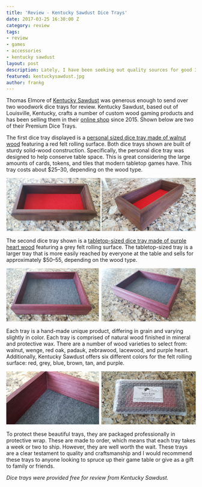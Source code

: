 ```yaml
---
title: 'Review - Kentucky Sawdust Dice Trays'
date: 2017-03-25 16:30:00 Z
category: review
tags:
- review
- games
- accessories
- kentucky sawdust
layout: post
description: Lately, I have been seeking out quality sources for good 3D prints. In my search, I stumbled upon 3DPrinterSpencer.
featured: kentuckysawdust.jpg
author: frankg
---
```


Thomas Elmore of [Kentucky Sawdust](https://www.facebook.com/KentuckySawdustProducts/) was generous enough to send over two woodwork dice trays for review. Kentucky Sawdust, based out of Louisville, Kentucky, crafts a number of custom wood gaming products and has been selling them in their [online shop](https://www.etsy.com/shop/KentuckySawdust?ref=search_shop_redirect) since 2015. Shown below are two of their Premium Dice Trays.

The first dice tray displayed is a [personal sized dice tray made of walnut wood](https://www.etsy.com/listing/479710541/premium-dice-tray-personal-sized-walnut?ref=shop_home_active_26) featuring a red felt rolling surface. Both dice trays shown are built of sturdy solid-wood construction. Specifically, the personal dice tray was designed to help conserve table space. This is great considering the large amounts of cards, tokens, and tiles that modern tabletop games have. This tray costs about $25–30, depending on the wood type.

![Tray 1](/images/kentuckysawdust/tray1.jpg)

The second dice tray shown is a [tabletop-sized dice tray made of purple heart wood](https://www.etsy.com/listing/498584578/premium-dice-tray-table-top-sized-purple?ref=shop_home_active_24) featuring a grey felt rolling surface. The tabletop-sized tray is a larger tray that is more easily reached by everyone at the table and sells for approximately $50–55, depending on the wood type.

![Tray 2](/images/kentuckysawdust/tray2.jpg)

Each tray is a hand-made unique product, differing in grain and varying slightly in color. Each tray is comprised of natural wood finished in mineral and protective wax. There are a number of wood varieties to select from: walnut, wenge, red oak, padauk, zebrawood, lacewood, and purple heart. Additionally, Kentucky Sawdust offers six different colors for the felt rolling surface: red, grey, blue, brown, tan, and purple.

![Tray 3](/images/kentuckysawdust/tray3.jpg)

To protect these beautiful trays, they are packaged professionally in protective wrap. These are made to order, which means that each tray takes a week or two to ship. However, they are well worth the wait. These trays are a clear testament to quality and craftsmanship and I would recommend these trays to anyone looking to spruce up their game table or give as a gift to family or friends.

*Dice trays were provided free for review from Kentucky Sawdust.*
